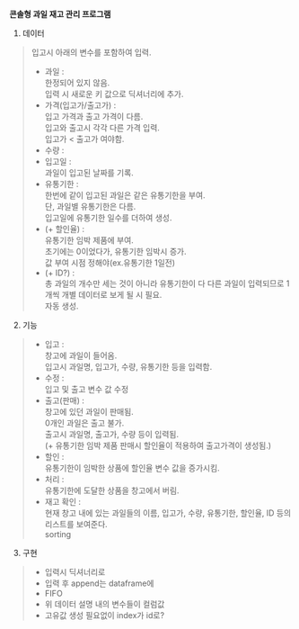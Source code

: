 **콘솔형 과일 재고 관리 프로그램**

1. 데이터
> 입고시 아래의 변수를 포함하여 입력.
> - 과일 :  
> 한정되어 있지 않음.  
> 입력 시 새로운 키 값으로 딕셔너리에 추가.
> - 가격(입고가/출고가) :  
> 입고 가격과 출고 가격이 다름.  
> 입고와 출고시 각각 다른 가격 입력.  
> 입고가 < 출고가 여야함.
> - 수량 : 
> - 입고일 :  
> 과일이 입고된 날짜를 기록.
> - 유통기한 :  
> 한번에 같이 입고된 과일은 같은 유통기한을 부여.  
> 단, 과일별 유통기한은 다름.  
> 입고일에 유통기한 일수를 더하여 생성.
> - (+ 할인율) :  
> 유통기한 임박 제품에 부여.  
> 초기에는 0이었다가, 유통기한 임박시 증가.  
> 값 부여 시점 정해야(ex.유통기한 1일전)
> - (+ ID?) :  
> 총 과일의 개수만 세는 것이 아니라 유통기한이 다 다른 과일이 입력되므로 1개씩 개별 데이터로 보게 될 시 필요.  
> 자동 생성.

2. 기능
> - 입고 :  
> 창고에 과일이 들어옴.  
> 입고시 과일명, 입고가, 수량, 유통기한 등을 입력함.
> - 수정 :  
> 입고 및 출고 변수 값 수정
> - 출고(판매) :  
> 창고에 있던 과일이 판매됨.  
> 0개인 과일은 출고 불가.  
> 출고시 과일명, 출고가, 수량 등이 입력됨.  
> (+ 유통기한 임박 제품 판매시 할인율이 적용하여 출고가격이 생성됨.)
> - 할인 :  
> 유통기한이 임박한 상품에 할인율 변수 값을 증가시킴.
> - 처리 :  
> 유통기한에 도달한 상품을 창고에서 버림.
> - 재고 확인 :  
> 현재 창고 내에 있는 과일들의 이름, 입고가, 수량, 유통기한, 할인율, ID 등의 리스트를 보여준다.  
> sorting


3. 구현
> - 입력시 딕셔너리로
> - 입력 후 append는 dataframe에
> - FIFO
> - 위 데이터 설명 내의 변수들이 컬럼값
> - 고유값 생성 필요없이 index가 id로?

